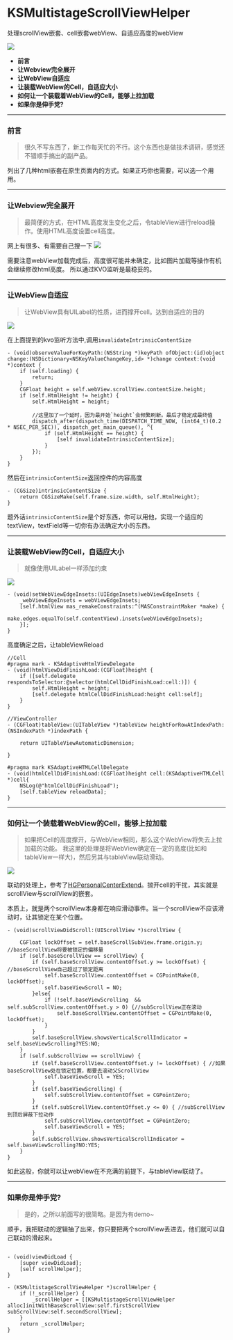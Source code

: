 # KSMultistageScrollViewHelper
处理scrollView嵌套、cell嵌套webView、自适应高度的webView




![](https://upload-images.jianshu.io/upload_images/1552225-cfd76d4d0bb55f55.png?imageMogr2/auto-orient/strip%7CimageView2/2/w/1240)


- **前言**
- **让Webview完全展开**
- **让WebView自适应**
- **让装载WebView的Cell，自适应大小**
- **如何让一个装载着WebView的Cell，能够上拉加载**
- **如果你是伸手党?**

***
### 前言
> 很久不写东西了，新工作每天忙的不行。这个东西也是做技术调研，感觉还不错顺手搞出的副产品。

列出了几种html嵌套在原生页面内的方式。如果正巧你也需要，可以选一个用用。

***
### 让Webview完全展开
>最简便的方式，在HTML高度发生变化之后，令tableView进行reload操作。使用HTML高度设置cell高度。

网上有很多、有需要自己搜一下
![](https://upload-images.jianshu.io/upload_images/1552225-870f9189a54b8b61.png?imageMogr2/auto-orient/strip%7CimageView2/2/w/640)

需要注意webView加载完成后，高度很可能并未确定，比如图片加载等操作有机会继续修改html高度。
所以通过KVO监听是最稳妥的。

***
### 让WebView自适应
>让WebView具有UILabel的性质，进而撑开cell。达到自适应的目的

![](https://upload-images.jianshu.io/upload_images/1552225-f14413bd71bf6381.gif?imageMogr2/auto-orient/strip)


在上面提到的kvo监听方法中,调用`invalidateIntrinsicContentSize`
```
- (void)observeValueForKeyPath:(NSString *)keyPath ofObject:(id)object change:(NSDictionary<NSKeyValueChangeKey,id> *)change context:(void *)context {
    if (self.loading) {
        return;
    }
    CGFloat height = self.webView.scrollView.contentSize.height;
    if (self.HtmlHeight != height) {
        self.HtmlHeight = height;
        
        //这里加了一个延时，因为最开始`height`会频繁刷新。最后才稳定成最终值
        dispatch_after(dispatch_time(DISPATCH_TIME_NOW, (int64_t)(0.2 * NSEC_PER_SEC)), dispatch_get_main_queue(), ^{
            if (self.HtmlHeight == height) {
                [self invalidateIntrinsicContentSize];
            }
        });
    }
}
```

然后在`intrinsicContentSize`返回控件的内容高度
```
- (CGSize)intrinsicContentSize {
    return CGSizeMake(self.frame.size.width, self.HtmlHeight);
}
```

题外话`intrinsicContentSize`是个好东西，你可以用他，实现一个适应的textView，textField等一切你有办法确定大小的东西。


***
### 让装载WebView的Cell，自适应大小
> 就像使用UILabel一样添加约束

![](https://upload-images.jianshu.io/upload_images/1552225-939f126683cac5f3.gif?imageMogr2/auto-orient/strip)



```
- (void)setWebViewEdgeInsets:(UIEdgeInsets)webViewEdgeInsets {
    _webViewEdgeInsets = webViewEdgeInsets;
    [self.htmlView mas_remakeConstraints:^(MASConstraintMaker *make) {
        make.edges.equalTo(self.contentView).insets(webViewEdgeInsets);
    }];
}
```

高度确定之后，让tableViewReload
```
//Cell
#pragma mark - KSAdaptiveHtmlViewDelegate
- (void)htmlViewDidFinishLoad:(CGFloat)height {
    if ([self.delegate respondsToSelector:@selector(htmlCellDidFinishLoad:cell:)]) {
        self.HtmlHeight = height;
        [self.delegate htmlCellDidFinishLoad:height cell:self];
    }
}

//ViewController
- (CGFloat)tableView:(UITableView *)tableView heightForRowAtIndexPath:(NSIndexPath *)indexPath {
    
    return UITableViewAutomaticDimension;
    
}

#pragma mark KSAdaptiveHTMLCellDelegate
- (void)htmlCellDidFinishLoad:(CGFloat)height cell:(KSAdaptiveHTMLCell *)cell{
    NSLog(@"htmlCellDidFinishLoad");
    [self.tableView reloadData];
}

```

***
### 如何让一个装载着WebView的Cell，能够上拉加载
> 如果把Cell的高度撑开，与WebView相同，那么这个WebView将失去上拉加载的功能。
我这里的处理是将WebView确定在一定的高度(比如和tableView一样大)，然后另其与tableView联动滑动。

![](https://upload-images.jianshu.io/upload_images/1552225-7b9fa23ae5f6ca05.gif?imageMogr2/auto-orient/strip)





联动的处理上，参考了[HGPersonalCenterExtend](https://github.com/ArchLL/HGPersonalCenterExtend/blob/master/README.md)。抛开cell的干扰，其实就是scrollView与scrollView的嵌套。


本质上，就是两个scrollView本身都在响应滑动事件。当一个scrollView不应该滑动时，让其锁定在某个位置。
```
- (void)scrollViewDidScroll:(UIScrollView *)scrollView {
    
    CGFloat lockOffset = self.baseScrollSubView.frame.origin.y; //baseScrollView将要被锁定的偏移量
    if (self.baseScrollView == scrollView) {
        if (self.baseScrollView.contentOffset.y >= lockOffset) { //baseScrollView自己超过了锁定距离
            self.baseScrollView.contentOffset = CGPointMake(0, lockOffset);
            self.baseViewScroll = NO;
        }else{
            if (!self.baseViewScrolling  && self.subScrollView.contentOffset.y > 0) {//subScrollView正在滚动
                self.baseScrollView.contentOffset = CGPointMake(0, lockOffset);
            }
        }
        self.baseScrollView.showsVerticalScrollIndicator = self.baseViewScrolling?YES:NO;
    }
    if (self.subScrollView == scrollView) {
        if (self.baseScrollView.contentOffset.y != lockOffset) { //如果baseScrollView处在锁定位置，都要去滚动父ScrollView
            self.baseViewScroll = YES;
        }
        if (self.baseViewScrolling) {
            self.subScrollView.contentOffset = CGPointZero;
        }
        if (self.subScrollView.contentOffset.y <= 0) { //subScrollView到顶后屏蔽下拉动作
            self.subScrollView.contentOffset = CGPointZero;
            self.baseViewScroll = YES;
        }
        self.subScrollView.showsVerticalScrollIndicator = self.baseViewScrolling?NO:YES;
    }
}
```

如此这般，你就可以让webView在不充满的前提下，与tableView联动了。

***
### 如果你是伸手党?
> 是的，之所以前面写的很简略。是因为有demo~

顺手，我把联动的逻辑抽了出来，你只要把两个scrollView丢进去，他们就可以自己联动的滑起来。
```

- (void)viewDidLoad {
    [super viewDidLoad];
    [self scrollHelper];
}

- (KSMultistageScrollViewHelper *)scrollHelper {
    if (!_scrollHelper) {
        _scrollHelper = [[KSMultistageScrollViewHelper alloc]initWithBaseScrollView:self.firstScrollView subScrollView:self.secondScrollView];
    }
    return _scrollHelper;
}
```




